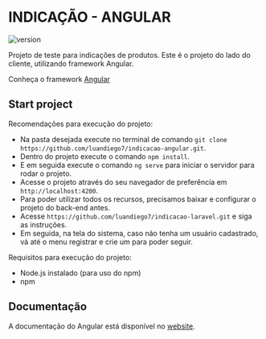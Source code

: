 # INDICAÇÃO - ANGULAR

![version](https://img.shields.io/badge/version-13.3.3-blue.svg)

Projeto de teste para indicações de produtos. Este é o projeto do lado do cliente, utilizando framework Angular.

Conheça o framework [Angular](https://angular.io/) 

## Start project

Recomendações para execução do projeto:

- Na pasta desejada execute no terminal de comando `git clone https://github.com/luandiego7/indicacao-angular.git`.
- Dentro do projeto execute o comando `npm install`.
- E em seguida execute o comando `ng serve` para iniciar o servidor para rodar o projeto.
- Acesse o projeto através do seu navegador de preferência em `http://localhost:4200`.
- Para poder utilizar todos os recursos, precisamos baixar e configurar o projeto do back-end antes.
- Acesse `https://github.com/luandiego7/indicacao-laravel.git` e siga as instruções.
- Em seguida, na tela do sistema, caso não tenha um usuário cadastrado, vá até o menu registrar e crie um para poder seguir.

Requisitos para execução do projeto:

- Node.js instalado (para uso do npm)
- npm


## Documentação
A documentação do Angular está disponível no [website](https://angular.io/).
